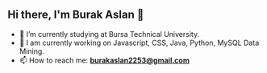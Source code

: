 ## Hi there, I'm Burak Aslan 👋

- 🔭  I’m currently studying at Bursa Technical University.
- 🌱 I am currently working on Javascript, CSS, Java, Python, MySQL Data Mining.
- 📫 How to reach me: <strong><a href="mailto:burakaslan2253@gmail.com">burakaslan2253@gmail.com</a></strong>


